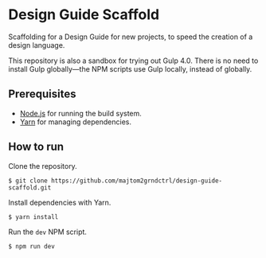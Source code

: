 # Design Guide Scaffold

Scaffolding for a Design Guide for new projects, to speed the creation of a design language.

This repository is also a sandbox for trying out Gulp 4.0. There is no need to install Gulp globally—the NPM scripts use Gulp locally, instead of globally.

## Prerequisites

* [Node.js](https://nodejs.org) for running the build system.
* [Yarn](https://yarnpkg.com) for managing dependencies.

## How to run

Clone the repository.

`$ git clone https://github.com/majtom2grndctrl/design-guide-scaffold.git`

Install dependencies with Yarn.

`$ yarn install`

Run the `dev` NPM script.

`$ npm run dev`
